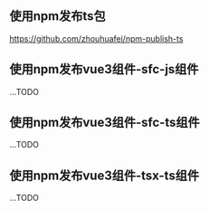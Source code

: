 ## 使用npm发布ts包
https://github.com/zhouhuafei/npm-publish-ts

## 使用npm发布vue3组件-sfc-js组件
...TODO

## 使用npm发布vue3组件-sfc-ts组件
...TODO

## 使用npm发布vue3组件-tsx-ts组件
...TODO
